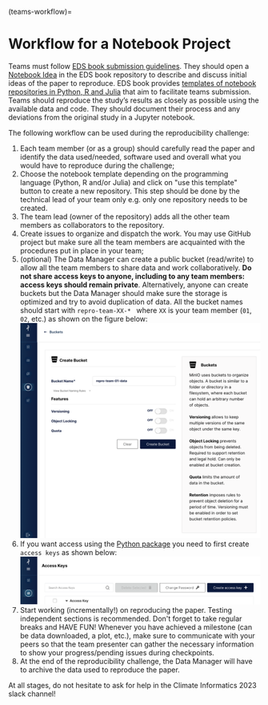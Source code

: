 (teams-workflow)=

# Workflow for a Notebook Project

Teams must follow [EDS book submission guidelines](https://edsbook.org/publishing/guidelines.html#guidelines-for-eds-book-notebooks). They should open a [Notebook Idea](https://edsbook.org/publishing/guidelines/guidelines-authors.html#notebook-idea) in the EDS book repository to describe and discuss initial ideas of the paper to reproduce. EDS book provides [templates of notebook repositories in Python, R and Julia](https://edsbook.org/publishing/guidelines/guidelines-authors.html#notebook-repository) that aim to facilitate teams submission. Teams should reproduce the study’s results as closely as possible using the available data and code. They should document their process and any deviations from the original study in a Jupyter notebook.

The following workflow can be used during the reproducibility challenge:

1. Each team member (or as a group) should carefully read the paper and identify the data used/needed, software used and overall what you would have to reproduce during the challenge;
2. Choose the notebook template depending on the programming language (Python, R and/or Julia) and click on "use this template" button to create a new repository. This step should be done by the technical lead of your team only e.g. only one repository needs to be created.
3. The team lead (owner of the repository) adds all the other team members as collaborators to the repository.
4. Create issues to organize and dispatch the work. You may use GitHub project but make sure all the team members are acquainted with the procedures put in place in your team; 
5. (optional) The Data Manager can create a public bucket (read/write) to allow all the team members to share data and work collaboratively. **Do not share access keys to anyone, including to any team members: access keys should remain private**. Alternatively, anyone can create buckets but the Data Manager should make sure the storage is optimized and try to avoid duplication of data. All the bucket names should start with `repro-team-XX-* ` where `XX` is your team member (`01`, `02`, etc.) as shown on the figure below:
![MinIO create bucket](../figures/minIO_create_bucket.png)
6. If you want access using the [Python package](https://min.io/docs/minio/linux/developers/python/minio-py.html) you need to first create `access keys` as shown below:
![MinIO create access keys](../figures/minIO_access_keys.png)
7. Start working (incrementally!) on reproducing the paper. Testing independent sections is recommended. Don't forget to take regular breaks and HAVE FUN! Whenever you have achieved a milestone (can be data downloaded, a plot, etc.), make sure to communicate with your peers so that the team presenter can gather the necessary information to show your progress/pending issues during checkpoints.
8. At the end of the reproducibility challenge, the Data Manager will have to archive the data used to reproduce the paper. 

At all stages, do not hesitate to ask for help in the Climate Informatics 2023 slack channel!
